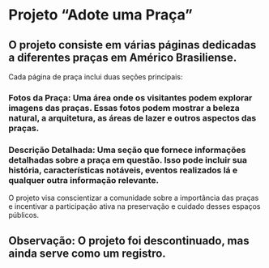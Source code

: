 # Projeto “Adote uma Praça”
## O projeto consiste em várias páginas dedicadas a diferentes praças em Américo Brasiliense.
Cada página de praça inclui duas seções principais:
### Fotos da Praça: Uma área onde os visitantes podem explorar imagens das praças. Essas fotos podem mostrar a beleza natural, a arquitetura, as áreas de lazer e outros aspectos das praças.
### Descrição Detalhada: Uma seção que fornece informações detalhadas sobre a praça em questão. Isso pode incluir sua história, características notáveis, eventos realizados lá e qualquer outra informação relevante.
O projeto visa conscientizar a comunidade sobre a importância das praças e incentivar a participação ativa na preservação e cuidado desses espaços públicos.
## Observação: O projeto foi descontinuado, mas ainda serve como um registro.
